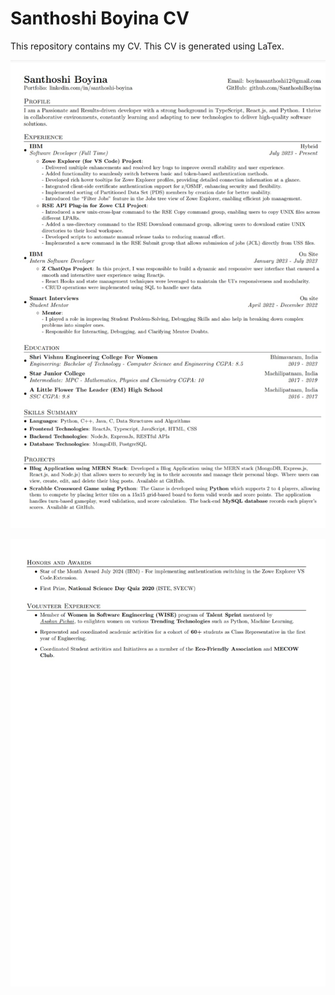 # Santhoshi Boyina CV

This repository contains my CV. This CV is generated using LaTex.

![](Images/ResumePage1.jpg)

![](Images/ResuemPage2.jpg)
